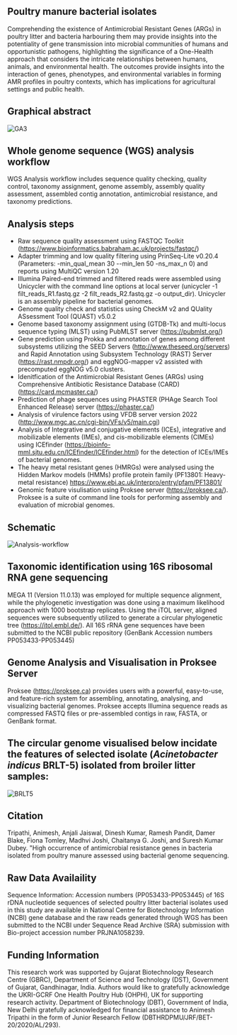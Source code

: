 ## Poultry manure bacterial isolates
Comprehending the existence of Antimicrobial Resistant Genes (ARGs) in poultry litter and bacteria harbouring them may provide insights into the potentiality of gene transmission into microbial communities of humans and opportunistic pathogens, highlighting the significance of a One-Health approach that considers the intricate relationships between humans, animals, and environmental health. The outcomes provide insights into the interaction of genes, phenotypes, and environmental variables in forming AMR profiles in poultry contexts, which has implications for agricultural settings and public health. 

## Graphical abstract 
![GA3](https://github.com/user-attachments/assets/91efe1da-b9bd-497e-ad3e-6c7365913e1e)

## Whole genome sequence (WGS) analysis workflow
WGS Analysis workflow includes sequence quality checking, quality control, taxonomy assignment, genome assembly, assembly quality assessment, assembled contig annotation, antimicrobial resistance, and taxonomy predictions. 

## Analysis steps 
- Raw sequence quality assessment using FASTQC Toolkit (https://www.bioinformatics.babraham.ac.uk/projects/fastqc/)
- Adapter trimming and low quality filtering using PrinSeq-Lite v0.20.4 (Parameters: -min_qual_mean 30 --min_len 50 -ns_max_n 0) and reports using MultiQC version 1.20  
- Illumina Paired-end trimmed and filtered reads were assembled using Unicycler with the command line options at local server (unicycler -1 filt_reads_R1.fastq.gz -2 filt_reads_R2.fastq.gz -o output_dir). Unicycler is an assembly pipeline for bacterial genomes.
- Genome quality check and statistics using CheckM v2 and QUality ASsessment Tool (QUAST) v5.0.2 
- Genome based taxonomy assignment using (GTDB-Tk) and multi-locus sequence typing (MLST) using PubMLST server (https://pubmlst.org/)
- Gene prediction using Prokka and annotation of genes among different subsystems utilizing the SEED Servers (http://www.theseed.org/servers) and Rapid Annotation using Subsystem Technology (RAST) Server (https://rast.nmpdr.org/) and eggNOG-mapper v2 assisted with precomputed eggNOG v5.0 clusters.      
- Idenitfication of the Antimicrobial Resistant Genes (ARGs) using Comprehensive Antibiotic Resistance Database (CARD) (https://card.mcmaster.ca/)
- Prediction of phage sequences using PHASTER (PHAge Search Tool Enhanced Release) server (https://phaster.ca/)
- Analysis of virulence factors using VFDB server version 2022 (http://www.mgc.ac.cn/cgi-bin/VFs/v5/main.cgi)
- Analysis of Integrative and conjugative elements (ICEs), integrative and mobilizable elements (IMEs), and cis-mobilizable elements (CIMEs) using ICEfinder (https://bioinfo-mml.sjtu.edu.cn/ICEfinder/ICEfinder.html) for the detection of ICEs/IMEs of bacterial genomes.
- The heavy metal resistant genes (HMRGs) were analysed using the Hidden Markov models (HMMs) profile protein family (PF13801: Heavy-metal resistance) https://www.ebi.ac.uk/interpro/entry/pfam/PF13801/ 
- Genomic feature visulisation using Proksee server (https://proksee.ca/). Proksee is a suite of command line tools for performing assembly and evaluation of microbial genomes.
  
## Schematic
![Analysis-workflow](https://github.com/user-attachments/assets/c7b03cf9-e40c-4536-87d9-ee387682a003)

## Taxonomic identification using 16S ribosomal RNA gene sequencing 
MEGA 11 (Version 11.0.13) was employed for multiple sequence alignment, while the phylogenetic investigation was done using a maximum likelihood approach with 1000 bootstrap replicates. Using the iTOL server, aligned sequences were subsequently utilized to generate a circular phylogenetic tree (https://itol.embl.de/). All 16S rRNA gene sequences have been submitted to the NCBI public repository (GenBank Accession numbers PP053433-PP053445)

## Genome Analysis and Visualisation in Proksee Server 
Proksee (https://proksee.ca) provides users with a powerful, easy-to-use, and feature-rich system for assembling, annotating, analysing, and visualizing bacterial genomes. Proksee accepts Illumina sequence reads as compressed FASTQ files or pre-assembled contigs in raw, FASTA, or GenBank format. 

## The circular genome visualised below incidate the features of selected isolate (_Acinetobacter indicus_ BRLT-5) isolated from broiler litter samples: 

![BRLT5](https://github.com/user-attachments/assets/b77eb200-c45f-4059-9484-baa2de8dbd56)



## Citation

Tripathi, Animesh, Anjali Jaiswal, Dinesh Kumar, Ramesh Pandit, Damer Blake, Fiona Tomley, Madhvi Joshi, Chaitanya G. Joshi, and Suresh Kumar Dubey. "High occurrence of antimicrobial resistance genes in bacteria isolated from poultry manure assessed using bacterial genome sequencing.

## Raw Data Availaility 

Sequence Information: Accession numbers (PP053433-PP053445) of 16S rDNA nucleotide sequences of selected poultry litter bacterial isolates used in this study are available in National Centre for Biotechnology Information (NCBI) gene database and the raw reads generated through WGS has been submitted to the NCBI under Sequence Read Archive (SRA) submission with Bio-project accession number PRJNA1058239.

## Funding Information

This research work was supported by Gujarat Biotechnology Research Centre (GBRC), Department of Science and Technology (DST), Government of Gujarat, Gandhinagar, India. Authors would like to gratefully acknowledge the UKRI-GCRF One Health Poultry Hub (OHPH), UK for supporting research activity. Department of Biotechnology (DBT), Government of India, New Delhi gratefully acknowledged for financial assistance to Animesh Tripathi in the form of Junior Research Fellow (DBTHRDPMU/JRF/BET-20/2020/AL/293).
